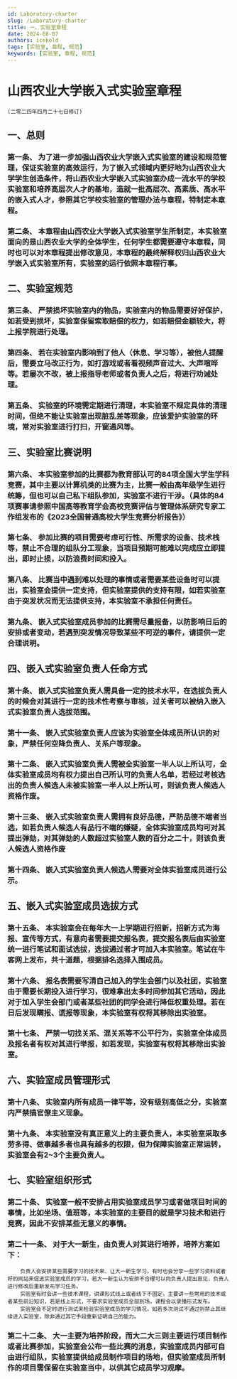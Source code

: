 ```yaml
---
id: Laboratory-charter
slug: /Laboratory-charter
title: 一、实验室章程
date: 2024-08-07
authors: icekold
tags: [实验室, 章程, 规范]
keywords: [实验室, 章程, 规范]
---
```


# 山西农业大学嵌入式实验室章程
    (二零二四年四月二十七日修订)

## 一、总则
### 第一条、       为了进一步加强山西农业大学嵌入式实验室的建设和规范管理，保证实验室的高效运行，为了嵌入式领域内更好地为山西农业大学学生创造条件，将山西农业大学嵌入式实验室办成一流水平的学校实验室和培养高层次人才的基地，造就一批高层次、高素质、高水平的嵌入式人才，参照其它学校实验室的管理办法与章程，特制定本章程。
### 第二条、       本章程由山西农业大学嵌入式实验室学生所制定，本实验室面向的是山西农业大学的全体学生，任何学生都需要遵守本章程，同时也可以对本章程提出修改意见，本章程的最终解释权归山西农业大学嵌入式实验室所有，实验室的运行依照本章程行事。
## 二、实验室规范
### 第三条、       严禁损坏实验室内的物品，实验室内的物品需要好好保护，如若受到损坏，实验室保留索取赔偿的权力，如若赔偿金额较大，将上报学院进行处理。
### 第四条、       若在实验室内影响到了他人（休息、学习等），被他人提醒后，需要立马改正行为，如打游戏或者看视频声音过大、大声喧哗等。若屡次不改，被上报指导老师或者负责人之后，将进行劝诫处理。
### 第五条、       实验室的环境需定期进行清理，本实验室不规定具体的清理时间，但绝不能让实验室出现脏乱差等现象，应该爱护实验室的环境，常对实验室进行打扫，开窗通风等。
## 三、实验室比赛说明
### 第六条、		 本实验室参加的比赛都为教育部认可的84项全国大学生学科竞赛，其中主要以计算机类的比赛为主，比赛一般由高年级学生进行统筹，但也可以自己私下组队参加，实验室不进行干涉。（具体的84项赛事请参照中国高等教育学会高校竞赛评估与管理体系研究专家工作组发布的《2023全国普通高校大学生竞赛分析报告》）
### 第七条、		 参加比赛的项目需要考虑可行性、所需求的设备、技术栈等，禁止不合理的组队分工现象，当项目预期可能难以完成应立即提出，即时止损，以防浪费时间和投入。
### 第八条、		 比赛当中遇到难以处理的事情或者需要某些设备时可以提出，实验室会提供一定支持，但实验室提供的支持有限，如若实验室由于突发状况而无法提供支持，本实验室不承担任何责任。
### 第九条、      嵌入式实验室成员参加的比赛需尽量报备，以防影响日后的安排或者变动，若遇到突发情况导致某些不可逆的事件，请提供一定合理说明。
## 四、嵌入式实验室负责人任命方式
### 第十条、       嵌入式实验室负责人需具备一定的技术水平，在选拔负责人的时候会对其进行一定的技术性考察与审核，过关者可以被纳入嵌入式实验室负责人选拔范围。
### 第十一条、	 嵌入式实验室负责人应该为实验室全体成员所认识的对象，严禁任何空降负责人、关系户等现象。
### 第十二条、	 嵌入式实验室负责人需被全实验室一半人以上所认可，全体实验室成员均有权力提出自己所认可的负责人名单，若经过考核选出的负责人候选人未被实验室一半人以上所认可，则该负责人候选人资格作废。
### 第十三条、	 嵌入式实验室负责人需拥有良好品德，严防品德不端者当选，如若负责人候选人有品行不端的嫌疑，全体实验室成员均可对其提出弹劾，对其弹劾的人数超过实验室人数的百分之二十，则该负责人候选人资格作废
### 第十四条、	 嵌入式实验室负责人候选人需要对全体实验室成员进行公示。
## 五、嵌入式实验室成员选拔方式
### 第十五条、	  本实验室会在每年大一上学期进行招新，招新方式为海报、宣传等方式，有意向者需要提交报名表，提交报名表后由实验室统一进行笔试和面试选拔，选拔通过者才可加入本实验室。笔试在牛客网上发布，共十道题，根据排名选择入围成员。
### 第十六条、	   报名表需要写清自己加入的学生会部门以及社团，实验室由于需要长期投入进行学习，很难拿出太多时间参加其它活动，因此对于加入学生会部门或者某些社团的同学会进行降低权重处理。若在日后发现瞒报、谎报等现象，本实验室有权将其移除出实验室。
### 第十七条、	   严禁一切找关系、混关系等不公平行为，实验室全体成员及报名者有权对其进行举报，如若发现，实验室有权将其移除出实验室。

## 六、实验室成员管理形式
### 第十八条、		实验室内所有成员一律平等，没有级别高低之分，实验室内严禁搞官僚主义现象。
### 第十九条、 		本实验室没有真正意义上的主要负责人，本实验室采取多劳多得、做事越多者也具有越多的权限，但为保障实验室正常运转，实验室会有2~3个主要负责人。                   
## 七、实验室组织形式
### 第二十条、    		实验室一般不安排占用实验室成员学习或者做项目时间的事情，比如坐场、值班等，本实验室的主要目的就是学习技术和进行竞赛，因此不安排某些无意义的事情。
### 第二十一条、 	   对于大一新生，由负责人对其进行培养，培养方案如下：
		负责人会安排某些需要学习的技术来、让大一新生学习，有时也会分享一些学习资料或者好的网站来促进实验室成员的学习，若大一新生认为安排不合理可以向负责人提出意见，负责人进行修改后重新发布学习任务。
		实验室有时会讲一些技术课程，讲课形式线上或者线下不固定，主要讲一些常用的技术或者某些前沿知识，若是线上形式，不要求实验室成员全部到场，课程会以录播形式发布。
	    实验室会不定时进行测试来检验实验室成员的学习情况，如若多次测试不通过则禁止其继续进入实验室，除非通过其它手段重新证明自己的能力。
### 第二十二条、         大一主要为培养阶段，而大二大三则主要进行项目制作或者比赛参加，实验室会公布一些比赛的消息，实验室成员内部可自由进行组队，实验室提供给成员制作项目的场地，但实验室成员所制作的项目需保留在实验室当中，以供其它成员学习观摩。
 
